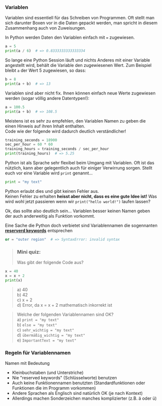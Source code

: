 ### Variablen

Variablen sind essentiell für das Schreiben von Programmen.
Oft stellt man sich darunter Boxen vor in die Daten gepackt werden, man spricht
in diesem Zusammenhang auch von Zuweisungen.

In Python werden Daten den Variablen einfach mit `=` zugewiesen.
```python 
a = 5
print(a / 6)  # => 0.8333333333333334
```
So lange eine Python Session läuft und nichts Anderes mit einer Variable
angestellt wird, behält die Variable den zugewiesenen Wert.
Zum Beispiel bleibt `a` der Wert 5 zugewiesen, so dass:
<!--pytest-codeblocks:cont-->
```python 
b = 8
print(a + b)  # => 13
```
Variablen sind aber nicht fix. 
Ihnen können einfach neue Werte zugewiesen werden
(sogar völlig andere Datentypen!):
<!--pytest-codeblocks:cont-->
```python 
a = 100.5
print(a + b)  # => 108.5
```
Meistens ist es sehr zu empfehlen, den Variablen Namen zu geben die einen
Hinweis auf ihren Inhalt enthalten.  
Code wie der folgende wird dadurch deutlich verständlicher!
```python 
training_seconds = 18900
sec_per_hour = 60 * 60
training_hours = training_seconds / sec_per_hour
print(training_hours)  # => 5.25
```
Python ist als Sprache sehr flexibel beim Umgang mit Variablen.
Oft ist das nützlich, kann aber gelegentlich auch für einiger Verwirrung
sorgen. Stellt euch vor eine Variable wird `print` genannt...
```python 
print = "my text"
```
Python erlaubt dies und gibt keinen Fehler aus.  
Keinen Fehler zu erhalten **heisst aber nicht, dass es eine gute Idee ist!**
Was wird wohl jetzt passieren wenn wir `print("hello world!")` laufen lassen?  

Ok, das sollte also deutlich sein... Variablen besser keinen Namen geben
der auch anderweitig als Funktion vorkommt. 

Eine Sache die Python doch verbietet sind Variablennamen die sogennanten 
[**reserverd keywords**](https://www.w3schools.com/python/python_ref_keywords.asp)
entsprechen
<!--pytest-codeblocks:expect-error-->
```python 
or = "outer region"  # => SyntaxError: invalid syntax
```
> ### Mini quiz:
> Was gibt der folgende Code aus?
```python 
x = 40
x = x + 2
print(x)
```
> a) 40  
> b) 42  
> c) x + 2  
> d) Error, da x = x + 2 mathematisch inkorrekt ist  
>

> Welche der folgenden Variablennamen sind OK?  
> a) `print = "my text"`  
> b) `else = "my text"`  
> c) `sehr_wichtig = "my text"`  
> d) `übermäßig_wichtig = "my text"`  
> e) `ImportantText = "my text"`  


### Regeln für Variablennamen
Namen mit Bedeutung
- Kleinbuchstaben (und Unterstriche)
- Nie "reserved keywords" (Schlüsselworte) benutzen
- Auch keine Funktionennamen benutzten (Standardfunktionen oder Funktionen die im Programm vorkommen)
- Andere Sprachen als Englisch sind natürlich OK (je nach Kontext)
- Allerdings machen Sonderzeichen manches komplizierter (z.B. ä oder ü)

